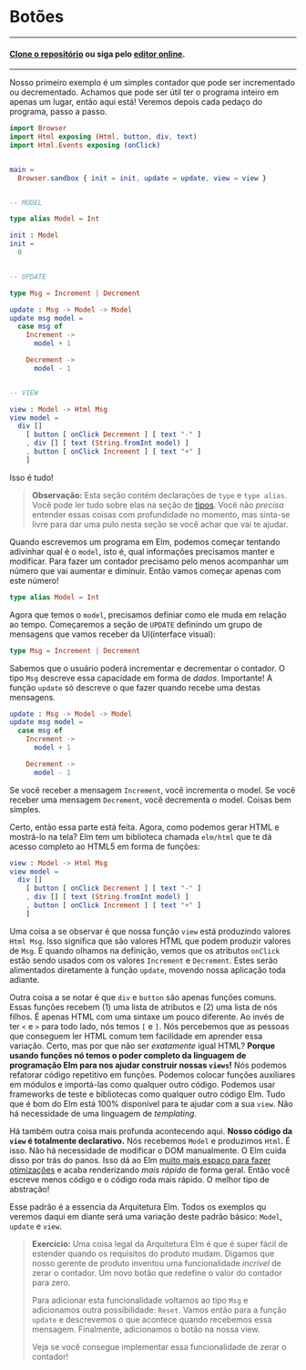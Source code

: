 <!--
# Buttons
-->
# Botões

<!--

---
#### [Clone the code](https://github.com/evancz/elm-architecture-tutorial/) or follow along in the [online editor](https://ellie-app.com/37gVmD7Tm9Ma1).
---

-->
---
#### [Clone o repositório](https://github.com/evancz/elm-architecture-tutorial/) ou siga pelo [editor online](https://ellie-app.com/37gVmD7Tm9Ma1).
---

<!--
Our first example is a simple counter that can be incremented or decremented. I find that it can be helpful to see the entire program in one place, so here it is! We will break it down afterwards.
-->
Nosso primeiro exemplo é um simples contador que pode ser incrementado ou decrementado. Achamos que pode ser útil ter o programa inteiro em apenas um lugar, então aqui está! Veremos depois cada pedaço do programa, passo a passo.


```elm
import Browser
import Html exposing (Html, button, div, text)
import Html.Events exposing (onClick)


main =
  Browser.sandbox { init = init, update = update, view = view }


-- MODEL

type alias Model = Int

init : Model
init =
  0


-- UPDATE

type Msg = Increment | Decrement

update : Msg -> Model -> Model
update msg model =
  case msg of
    Increment ->
      model + 1

    Decrement ->
      model - 1


-- VIEW

view : Model -> Html Msg
view model =
  div []
    [ button [ onClick Decrement ] [ text "-" ]
    , div [] [ text (String.fromInt model) ]
    , button [ onClick Increment ] [ text "+" ]
    ]
```

<!--
That's everything!
-->
Isso é tudo!

<!--
> **Note:** This section has `type` and `type alias` declarations. You can read all about these in the upcoming section on [types](/types/index.html). You do not *need* to deeply understand that stuff now, but you are free to jump ahead if it helps.
-->
> **Observação:** Esta seção contém declarações de `type` e `type alias`. Você pode ler tudo sobre elas na seção de [tipos](/types/index.html). Você não *precisa* entender essas coisas com profundidade no momento, mas sinta-se livre para dar uma pulo nesta seção se você achar que vai te ajudar.

<!--
When writing this program from scratch, I always start by taking a guess at the model. To make a counter, we at least need to keep track of a number that is going up and down. So let's just start with that!
-->
Quando escrevemos um programa em Elm, podemos começar tentando adivinhar qual é o `model`, isto é, qual informações precisamos manter e modificar. Para fazer um contador precisamo pelo menos acompanhar um número que vai aumentar e diminuir. Então vamos começar apenas com este número!


```elm
type alias Model = Int
```

<!--
Now that we have a model, we need to define how it changes over time. I always start my `UPDATE` section by defining a set of messages that we will get from the UI:
-->
Agora que temos o `model`, precisamos definiar como ele muda em relação ao tempo. Começaremos a seção de `UPDATE` definindo um grupo de mensagens que vamos receber da UI(interface visual):


```elm
type Msg = Increment | Decrement
```

<!--
I definitely know the user will be able to increment and decrement the counter. The `Msg` type describes these capabilities as *data*. Important! From there, the `update` function just describes what to do when you receive one of these messages.
-->
Sabemos que o usuário poderá incrementar e decrementar o contador. O tipo `Msg` descreve essa capacidade em forma de *dados*. Importante! A função `update` só descreve o que fazer quando recebe uma destas mensagens. 


```elm
update : Msg -> Model -> Model
update msg model =
  case msg of
    Increment ->
      model + 1

    Decrement ->
      model - 1
```

<!--
If you get an `Increment` message, you increment the model. If you get a `Decrement` message, you decrement the model. Pretty straight-forward stuff.
-->
Se você receber a mensagem `Increment`, você incrementa o model. Se você receber uma mensagem `Decrement`, você decrementa o model. Coisas bem simples.

<!--
Okay, so that's all good, but how do we actually make some HTML and show it on screen? Elm has a library called `elm/html` that gives you full access to HTML5 as normal Elm functions:
-->
Certo, então essa parte está feita. Agora, como podemos gerar HTML e mostrá-lo na tela? Elm tem um biblioteca chamada `elm/html` que te dá acesso completo ao HTML5 em forma de funções:


```elm
view : Model -> Html Msg
view model =
  div []
    [ button [ onClick Decrement ] [ text "-" ]
    , div [] [ text (String.fromInt model) ]
    , button [ onClick Increment ] [ text "+" ]
    ]
```

<!--
One thing to notice is that our `view` function is producing a `Html Msg` value. This means that it is a chunk of HTML that can produce `Msg` values. And when you look at the definition, you see the `onClick` attributes are set to give out `Increment` and `Decrement` values. These will get fed directly into our `update` function, driving our whole app forward.
-->
Uma coisa a se observar é que nossa função `view` está produzindo valores `Html Msg`. Isso significa que são valores HTML que podem produzir valores de `Msg`. E quando olhamos na definição, vemos que os atributos `onClick` estão sendo usados com os valores `Increment` e `Decrement`. Estes serão alimentados diretamente à função `update`, movendo nossa aplicação toda adiante.

<!--
Another thing to notice is that `div` and `button` are just normal Elm functions. These functions take (1) a list of attributes and (2) a list of child nodes. It is just HTML with slightly different syntax. Instead of having `<` and `>` everywhere, we have `[` and `]`. We have found that folks who can read HTML have a pretty easy time learning to read this variation. Okay, but why not have it be *exactly* like HTML? **Since we are using normal Elm functions, we have the full power of the Elm programming language to help us build our views!** We can refactor repetitive code out into functions. We can put helpers in modules and import them just like any other code. We can use the same testing frameworks and libraries as any other Elm code. Everything that is nice about programming in Elm is 100% available to help you with your view. No need for a hacked together templating language!
-->
Outra coisa a se notar é que `div` e `button` são apenas funções comuns. Essas funções recebem (1) uma lista de atributos e (2) uma lista de nós filhos. É apenas HTML com uma sintaxe um pouco diferente. Ao invés de ter `<` e `>` para todo lado, nós temos `[` e `]`. Nós percebemos que as pessoas que conseguem ler HTML comum tem facilidade em aprender essa variação. Certo, mas por que não ser *exatamente* igual HTML? **Porque usando funções nó temos o poder completo da linguagem de programação Elm para nos ajudar construir nossas `views`!** Nós podemos refatorar código repetitivo em funções. Podemos colocar funções auxiliares em módulos e importá-las como qualquer outro código. Podemos usar frameworks de teste e bibliotecas como qualquer outro código Elm. Tudo que é bom do Elm está 100% disponível para te ajudar com a sua `view`. Não há necessidade de uma linguagem de _templating_.

<!--
There is also something a bit deeper going on here. **The view code is entirely declarative**. We take in a `Model` and produce some `Html`. That is it. There is no need to mutate the DOM manually. Elm takes care of that behind the scenes. This gives Elm [much more leeway to make optimizations](https://elm-lang.org/blog/blazing-fast-html) and ends up making rendering *faster* overall. So you write less code and the code runs faster. The best kind of abstraction!
-->
Há também outra coisa mais profunda acontecendo aqui. **Nosso código da `view` é totalmente declarativo.** Nós recebemos `Model` e produzimos `Html`. É isso. Não há necessidade de modificar o DOM manualmente. O Elm cuida disso por trás do panos. Isso dá ao Elm [muito mais espaço para fazer otimizações](https://elm-lang.org/blog/blazing-fast-html) e acaba renderizando *mais rápido* de forma geral. Então você escreve menos código e o código roda mais rápido. O melhor tipo de abstração!


<!--
This pattern is the essence of The Elm Architecture. Every example we see from now on will be a slight variation on this basic pattern: `Model`, `update`, `view`.
-->
Esse padrão é a essencia da Arquitetura Elm. Todos os exemplos qu veremos daqui em diante será uma variação deste padrão básico: `Model`, `update` e `view`.


<!--
> **Exercise:** One cool thing about The Elm Architecture is that it is super easy to extend as our product requirements change. Say your product manager has come up with this amazing "reset" feature. A new button that will reset the counter to zero.
>
> To add the feature you come back to the `Msg` type and add another possibility: `Reset`. You then move on to the `update` function and describe what happens when you get that message. Finally you add a button in your view.
>
> See if you can implement the "reset" feature!
-->
> **Exercício:** Uma coisa legal da Arquitetura Elm é que é super fácil de estender quando os requisitos do produto mudam. Digamos que nosso gerente de produto inventou uma funcionalidade _incrível_ de zerar o contador. Um novo botão que redefine o valor do contador para zero.
>
> Para adicionar esta funcionalidade voltamos ao tipo `Msg` e adicionamos outra possibilidade: `Reset`. Vamos então para a função `update` e descrevemos o que acontece quando recebemos essa mensagem. Finalmente, adicionamos o botão na nossa view.
>
> Veja se você consegue implementar essa funcionalidade de zerar o contador!

